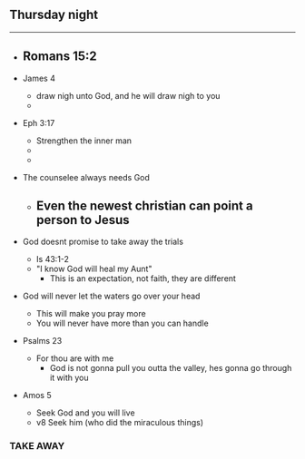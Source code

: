 ## Thursday night

---

- Romans 15:2
  - 
  
- James 4
  - draw nigh unto God, and he will draw nigh to you
  - 
  
- Eph 3:17
  - Strengthen the inner man
  - 
  - 
  
- The counselee always needs God
  - Even the newest christian can point a person to Jesus
    - 
- God doesnt promise to take away the trials
  - Is 43:1-2
  - "I know God will heal my Aunt"
    - This is an expectation, not faith, they are different

- God will never let the waters go over your head
  - This will make you pray more
  - You will never have more than you can handle
  
- Psalms 23
  - For thou are with me
    - God is not gonna pull you outta the valley, hes gonna go through it with you
    
- Amos 5
  - Seek God and you will live
  - v8 Seek him (who did the miraculous things)
  

### TAKE AWAY
